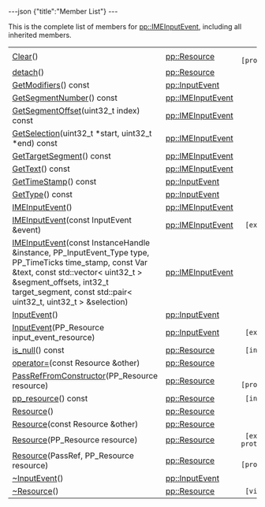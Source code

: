 ---json {"title":"Member List"} ---

This is the complete list of members for <a href="/docs/native-client/pepper_stable/cpp/classpp_1_1_i_m_e_input_event/" class="el">pp::IMEInputEvent</a>, including all inherited members.

<table><tbody><tr class="odd"><td><a href="/docs/native-client/pepper_stable/cpp/classpp_1_1_resource#ad4016f37d3022863ca0188acb26ac9c4" class="el">Clear</a>()</td><td><a href="/docs/native-client/pepper_stable/cpp/classpp_1_1_resource/" class="el">pp::Resource</a></td><td><code> [protected]</code></td></tr><tr class="even"><td><a href="/docs/native-client/pepper_stable/cpp/classpp_1_1_resource#a81b9246381bdddacca3ac25f6ded2bfd" class="el">detach</a>()</td><td><a href="/docs/native-client/pepper_stable/cpp/classpp_1_1_resource/" class="el">pp::Resource</a></td><td></td></tr><tr class="odd"><td><a href="/docs/native-client/pepper_stable/cpp/classpp_1_1_input_event#a6f94a5cd8453f1b69e55aadde73354e7" class="el">GetModifiers</a>() const</td><td><a href="/docs/native-client/pepper_stable/cpp/classpp_1_1_input_event/" class="el">pp::InputEvent</a></td><td></td></tr><tr class="even"><td><a href="/docs/native-client/pepper_stable/cpp/classpp_1_1_i_m_e_input_event#aee5f2af391fd269f35271012247768ac" class="el">GetSegmentNumber</a>() const</td><td><a href="/docs/native-client/pepper_stable/cpp/classpp_1_1_i_m_e_input_event/" class="el">pp::IMEInputEvent</a></td><td></td></tr><tr class="odd"><td><a href="/docs/native-client/pepper_stable/cpp/classpp_1_1_i_m_e_input_event#a3deeed9cfbc9f2cff0cb027b870e3ce6" class="el">GetSegmentOffset</a>(uint32_t index) const</td><td><a href="/docs/native-client/pepper_stable/cpp/classpp_1_1_i_m_e_input_event/" class="el">pp::IMEInputEvent</a></td><td></td></tr><tr class="even"><td><a href="/docs/native-client/pepper_stable/cpp/classpp_1_1_i_m_e_input_event#a94e9078036a3bdf0af6d5508d9115cf6" class="el">GetSelection</a>(uint32_t *start, uint32_t *end) const</td><td><a href="/docs/native-client/pepper_stable/cpp/classpp_1_1_i_m_e_input_event/" class="el">pp::IMEInputEvent</a></td><td></td></tr><tr class="odd"><td><a href="/docs/native-client/pepper_stable/cpp/classpp_1_1_i_m_e_input_event#ada4e768c2aea31e443d8bc9d5e4a9f36" class="el">GetTargetSegment</a>() const</td><td><a href="/docs/native-client/pepper_stable/cpp/classpp_1_1_i_m_e_input_event/" class="el">pp::IMEInputEvent</a></td><td></td></tr><tr class="even"><td><a href="/docs/native-client/pepper_stable/cpp/classpp_1_1_i_m_e_input_event#ae2b82f9465fa0847af7e0214fb43232f" class="el">GetText</a>() const</td><td><a href="/docs/native-client/pepper_stable/cpp/classpp_1_1_i_m_e_input_event/" class="el">pp::IMEInputEvent</a></td><td></td></tr><tr class="odd"><td><a href="/docs/native-client/pepper_stable/cpp/classpp_1_1_input_event#acc79ecdcf19f5b8a8a7268fc8ff51531" class="el">GetTimeStamp</a>() const</td><td><a href="/docs/native-client/pepper_stable/cpp/classpp_1_1_input_event/" class="el">pp::InputEvent</a></td><td></td></tr><tr class="even"><td><a href="/docs/native-client/pepper_stable/cpp/classpp_1_1_input_event#a73ca79c06ff9a39304e3b390090f03dc" class="el">GetType</a>() const</td><td><a href="/docs/native-client/pepper_stable/cpp/classpp_1_1_input_event/" class="el">pp::InputEvent</a></td><td></td></tr><tr class="odd"><td><a href="/docs/native-client/pepper_stable/cpp/classpp_1_1_i_m_e_input_event#a44a2a4139e63a21757a50c731e17bacd" class="el">IMEInputEvent</a>()</td><td><a href="/docs/native-client/pepper_stable/cpp/classpp_1_1_i_m_e_input_event/" class="el">pp::IMEInputEvent</a></td><td></td></tr><tr class="even"><td><a href="/docs/native-client/pepper_stable/cpp/classpp_1_1_i_m_e_input_event#aedfd74fe9ee6c1cbdbcc9f78b25a5621" class="el">IMEInputEvent</a>(const InputEvent &amp;event)</td><td><a href="/docs/native-client/pepper_stable/cpp/classpp_1_1_i_m_e_input_event/" class="el">pp::IMEInputEvent</a></td><td><code> [explicit]</code></td></tr><tr class="odd"><td><a href="/docs/native-client/pepper_stable/cpp/classpp_1_1_i_m_e_input_event#a9004ae92edc6bcb797dd3720acb290af" class="el">IMEInputEvent</a>(const InstanceHandle &amp;instance, PP_InputEvent_Type type, PP_TimeTicks time_stamp, const Var &amp;text, const std::vector&lt; uint32_t &gt; &amp;segment_offsets, int32_t target_segment, const std::pair&lt; uint32_t, uint32_t &gt; &amp;selection)</td><td><a href="/docs/native-client/pepper_stable/cpp/classpp_1_1_i_m_e_input_event/" class="el">pp::IMEInputEvent</a></td><td></td></tr><tr class="even"><td><a href="/docs/native-client/pepper_stable/cpp/classpp_1_1_input_event#ac7581e4321abe8de6f3b48d70f4aa65d" class="el">InputEvent</a>()</td><td><a href="/docs/native-client/pepper_stable/cpp/classpp_1_1_input_event/" class="el">pp::InputEvent</a></td><td></td></tr><tr class="odd"><td><a href="/docs/native-client/pepper_stable/cpp/classpp_1_1_input_event#a1d4f7d3fb88de3cccc60ab26b92ccf23" class="el">InputEvent</a>(PP_Resource input_event_resource)</td><td><a href="/docs/native-client/pepper_stable/cpp/classpp_1_1_input_event/" class="el">pp::InputEvent</a></td><td><code> [explicit]</code></td></tr><tr class="even"><td><a href="/docs/native-client/pepper_stable/cpp/classpp_1_1_resource#a859068e34cdc2dc0b78754c255323aa9" class="el">is_null</a>() const</td><td><a href="/docs/native-client/pepper_stable/cpp/classpp_1_1_resource/" class="el">pp::Resource</a></td><td><code> [inline]</code></td></tr><tr class="odd"><td><a href="/docs/native-client/pepper_stable/cpp/classpp_1_1_resource#aaf808a98bdaa7998d82e19514aa87423" class="el">operator=</a>(const Resource &amp;other)</td><td><a href="/docs/native-client/pepper_stable/cpp/classpp_1_1_resource/" class="el">pp::Resource</a></td><td></td></tr><tr class="even"><td><a href="/docs/native-client/pepper_stable/cpp/classpp_1_1_resource#a3eda014529127a818df8d5bb5ec2fdf0" class="el">PassRefFromConstructor</a>(PP_Resource resource)</td><td><a href="/docs/native-client/pepper_stable/cpp/classpp_1_1_resource/" class="el">pp::Resource</a></td><td><code> [protected]</code></td></tr><tr class="odd"><td><a href="/docs/native-client/pepper_stable/cpp/classpp_1_1_resource#a46a6123de0b007ad3fcb6f666534ccb4" class="el">pp_resource</a>() const</td><td><a href="/docs/native-client/pepper_stable/cpp/classpp_1_1_resource/" class="el">pp::Resource</a></td><td><code> [inline]</code></td></tr><tr class="even"><td><a href="/docs/native-client/pepper_stable/cpp/classpp_1_1_resource#a56679e93a58101c8dce5dc510811a094" class="el">Resource</a>()</td><td><a href="/docs/native-client/pepper_stable/cpp/classpp_1_1_resource/" class="el">pp::Resource</a></td><td></td></tr><tr class="odd"><td><a href="/docs/native-client/pepper_stable/cpp/classpp_1_1_resource#ab0f664099ca06367180f220ea7e0b831" class="el">Resource</a>(const Resource &amp;other)</td><td><a href="/docs/native-client/pepper_stable/cpp/classpp_1_1_resource/" class="el">pp::Resource</a></td><td></td></tr><tr class="even"><td><a href="/docs/native-client/pepper_stable/cpp/classpp_1_1_resource#a555de93fdf4793f7db1183bf71d20580" class="el">Resource</a>(PP_Resource resource)</td><td><a href="/docs/native-client/pepper_stable/cpp/classpp_1_1_resource/" class="el">pp::Resource</a></td><td><code> [explicit, protected]</code></td></tr><tr class="odd"><td><a href="/docs/native-client/pepper_stable/cpp/classpp_1_1_resource#a907d3d6b7e292587c8cb9ff30d0a418d" class="el">Resource</a>(PassRef, PP_Resource resource)</td><td><a href="/docs/native-client/pepper_stable/cpp/classpp_1_1_resource/" class="el">pp::Resource</a></td><td><code> [protected]</code></td></tr><tr class="even"><td><a href="/docs/native-client/pepper_stable/cpp/classpp_1_1_input_event#a2492183af4fecec44a423a5b7eae6faf" class="el">~InputEvent</a>()</td><td><a href="/docs/native-client/pepper_stable/cpp/classpp_1_1_input_event/" class="el">pp::InputEvent</a></td><td></td></tr><tr class="odd"><td><a href="/docs/native-client/pepper_stable/cpp/classpp_1_1_resource#a081165265e2bd8217eaa2be2aeeb3aa3" class="el">~Resource</a>()</td><td><a href="/docs/native-client/pepper_stable/cpp/classpp_1_1_resource/" class="el">pp::Resource</a></td><td><code> [virtual]</code></td></tr></tbody></table>
